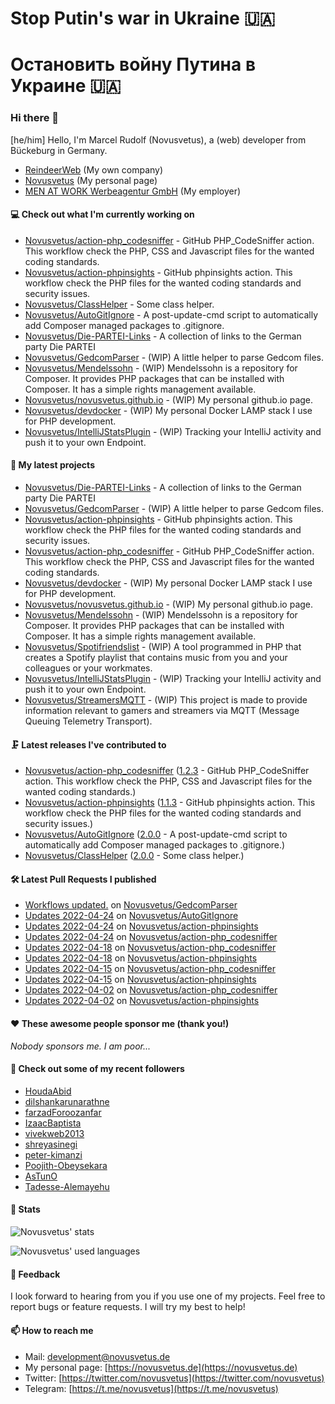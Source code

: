 # Stop Putin's war in Ukraine 🇺🇦
# Остановить войну Путина в Украине 🇺🇦

### Hi there 👋

[he/him]
Hello, I'm Marcel Rudolf (Novusvetus), a (web) developer from Bückeburg in Germany.

* [ReindeerWeb](https://reindeer-web.de) (My own company)
* [Novusvetus](https://novusvetus.de) (My personal page)
* [MEN AT WORK Werbeagentur GmbH](https://www.men-at-work.de/) (My employer)

#### 💻 Check out what I'm currently working on

- [Novusvetus/action-php_codesniffer](https://github.com/Novusvetus/action-php_codesniffer) - GitHub PHP_CodeSniffer action. This workflow check the PHP, CSS and Javascript files for the wanted coding standards.
- [Novusvetus/action-phpinsights](https://github.com/Novusvetus/action-phpinsights) - GitHub phpinsights action. This workflow check the PHP files for the wanted coding standards and security issues.
- [Novusvetus/ClassHelper](https://github.com/Novusvetus/ClassHelper) - Some class helper.
- [Novusvetus/AutoGitIgnore](https://github.com/Novusvetus/AutoGitIgnore) - A post-update-cmd script to automatically add Composer managed packages to .gitignore.
- [Novusvetus/Die-PARTEI-Links](https://github.com/Novusvetus/Die-PARTEI-Links) - A collection of links to the German party Die PARTEI
- [Novusvetus/GedcomParser](https://github.com/Novusvetus/GedcomParser) - (WIP) A little helper to parse Gedcom files.
- [Novusvetus/Mendelssohn](https://github.com/Novusvetus/Mendelssohn) - (WIP) Mendelssohn is a repository for Composer. It provides PHP packages that can be installed with Composer. It has a simple rights management available.
- [Novusvetus/novusvetus.github.io](https://github.com/Novusvetus/novusvetus.github.io) - (WIP) My personal github.io page.
- [Novusvetus/devdocker](https://github.com/Novusvetus/devdocker) - (WIP) My personal Docker LAMP stack I use for PHP development.
- [Novusvetus/IntelliJStatsPlugin](https://github.com/Novusvetus/IntelliJStatsPlugin) - (WIP) Tracking your IntelliJ activity and push it to your own Endpoint.

#### 🐣 My latest projects

- [Novusvetus/Die-PARTEI-Links](https://github.com/Novusvetus/Die-PARTEI-Links) - A collection of links to the German party Die PARTEI
- [Novusvetus/GedcomParser](https://github.com/Novusvetus/GedcomParser) - (WIP) A little helper to parse Gedcom files.
- [Novusvetus/action-phpinsights](https://github.com/Novusvetus/action-phpinsights) - GitHub phpinsights action. This workflow check the PHP files for the wanted coding standards and security issues.
- [Novusvetus/action-php_codesniffer](https://github.com/Novusvetus/action-php_codesniffer) - GitHub PHP_CodeSniffer action. This workflow check the PHP, CSS and Javascript files for the wanted coding standards.
- [Novusvetus/devdocker](https://github.com/Novusvetus/devdocker) - (WIP) My personal Docker LAMP stack I use for PHP development.
- [Novusvetus/novusvetus.github.io](https://github.com/Novusvetus/novusvetus.github.io) - (WIP) My personal github.io page.
- [Novusvetus/Mendelssohn](https://github.com/Novusvetus/Mendelssohn) - (WIP) Mendelssohn is a repository for Composer. It provides PHP packages that can be installed with Composer. It has a simple rights management available.
- [Novusvetus/Spotifriendslist](https://github.com/Novusvetus/Spotifriendslist) - (WIP) A tool programmed in PHP that creates a Spotify playlist that contains music from you and your colleagues or your workmates.
- [Novusvetus/IntelliJStatsPlugin](https://github.com/Novusvetus/IntelliJStatsPlugin) - (WIP) Tracking your IntelliJ activity and push it to your own Endpoint.
- [Novusvetus/StreamersMQTT](https://github.com/Novusvetus/StreamersMQTT) - (WIP) This project is made to provide information relevant to gamers and streamers via MQTT (Message Queuing Telemetry Transport).

#### 🗜 Latest releases I've contributed to

- [Novusvetus/action-php_codesniffer](https://github.com/Novusvetus/action-php_codesniffer) ([1.2.3](https://github.com/Novusvetus/action-php_codesniffer/releases/tag/1.2.3) - GitHub PHP_CodeSniffer action. This workflow check the PHP, CSS and Javascript files for the wanted coding standards.)
- [Novusvetus/action-phpinsights](https://github.com/Novusvetus/action-phpinsights) ([1.1.3](https://github.com/Novusvetus/action-phpinsights/releases/tag/1.1.3) - GitHub phpinsights action. This workflow check the PHP files for the wanted coding standards and security issues.)
- [Novusvetus/AutoGitIgnore](https://github.com/Novusvetus/AutoGitIgnore) ([2.0.0](https://github.com/Novusvetus/AutoGitIgnore/releases/tag/2.0.0) - A post-update-cmd script to automatically add Composer managed packages to .gitignore.)
- [Novusvetus/ClassHelper](https://github.com/Novusvetus/ClassHelper) ([2.0.0](https://github.com/Novusvetus/ClassHelper/releases/tag/2.0.0) - Some class helper.)

#### 🛠 Latest Pull Requests I published

- [Workflows updated.](https://github.com/Novusvetus/GedcomParser/pull/8) on [Novusvetus/GedcomParser](https://github.com/Novusvetus/GedcomParser)
- [Updates 2022-04-24](https://github.com/Novusvetus/AutoGitIgnore/pull/15) on [Novusvetus/AutoGitIgnore](https://github.com/Novusvetus/AutoGitIgnore)
- [Updates 2022-04-24](https://github.com/Novusvetus/action-phpinsights/pull/156) on [Novusvetus/action-phpinsights](https://github.com/Novusvetus/action-phpinsights)
- [Updates 2022-04-24](https://github.com/Novusvetus/action-php_codesniffer/pull/211) on [Novusvetus/action-php_codesniffer](https://github.com/Novusvetus/action-php_codesniffer)
- [Updates 2022-04-18](https://github.com/Novusvetus/action-php_codesniffer/pull/210) on [Novusvetus/action-php_codesniffer](https://github.com/Novusvetus/action-php_codesniffer)
- [Updates 2022-04-18](https://github.com/Novusvetus/action-phpinsights/pull/155) on [Novusvetus/action-phpinsights](https://github.com/Novusvetus/action-phpinsights)
- [Updates 2022-04-15](https://github.com/Novusvetus/action-php_codesniffer/pull/209) on [Novusvetus/action-php_codesniffer](https://github.com/Novusvetus/action-php_codesniffer)
- [Updates 2022-04-15](https://github.com/Novusvetus/action-phpinsights/pull/154) on [Novusvetus/action-phpinsights](https://github.com/Novusvetus/action-phpinsights)
- [Updates 2022-04-02](https://github.com/Novusvetus/action-php_codesniffer/pull/200) on [Novusvetus/action-php_codesniffer](https://github.com/Novusvetus/action-php_codesniffer)
- [Updates 2022-04-02](https://github.com/Novusvetus/action-phpinsights/pull/145) on [Novusvetus/action-phpinsights](https://github.com/Novusvetus/action-phpinsights)

#### ❤️ These awesome people sponsor me (thank you!)

_Nobody sponsors me. I am poor..._

#### 👯 Check out some of my recent followers

- [HoudaAbid](https://github.com/HoudaAbid)
- [dilshankarunarathne](https://github.com/dilshankarunarathne)
- [farzadForoozanfar](https://github.com/farzadForoozanfar)
- [IzaacBaptista](https://github.com/IzaacBaptista)
- [vivekweb2013](https://github.com/vivekweb2013)
- [shreyasinegi](https://github.com/shreyasinegi)
- [peter-kimanzi](https://github.com/peter-kimanzi)
- [Poojith-Obeysekara](https://github.com/Poojith-Obeysekara)
- [AsTunO](https://github.com/AsTunO)
- [Tadesse-Alemayehu](https://github.com/Tadesse-Alemayehu)

#### 🎢 Stats

![Novusvetus' stats](https://github-readme-stats.vercel.app/api?username=novusvetus&show_icons=true&count_private=true)

![Novusvetus' used languages](https://github-readme-stats.vercel.app/api/top-langs?username=novusvetus&layout=compact)

#### 💬 Feedback
I look forward to hearing from you if you use one of my projects. Feel free to report bugs or feature requests.
I will try my best to help!

#### 📫 How to reach me

- Mail: [development@novusvetus.de](mailto:development@novusvetus.de)
- My personal page: [https://novusvetus.de](https://novusvetus.de)
- Twitter: [https://twitter.com/novusvetus](https://twitter.com/novusvetus)
- Telegram: [https://t.me/novusvetus](https://t.me/novusvetus)
